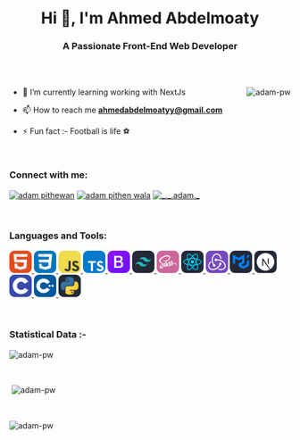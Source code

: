 <h1 align="center">Hi 👋, I'm Ahmed Abdelmoaty</h1>
<h3 align="center">A Passionate Front-End Web Developer</h3>

<br>

<br>

<p><img align="right" src="https://github.com/Adam-pw/Adam-pw/blob/main/animation_500_kxa883sd.gif" alt="adam-pw" /></p>


- 🌱 I’m currently learning working with NextJs

- 📫 How to reach me **ahmedabdelmoatyy@gmail.com**

- ⚡ Fun fact :- Football is life :soccer:	

<br>

<h3 align="left">Connect with me:</h3>
<p align="left">
  <a href="https://www.linkedin.com/in/abdelmoatyy/" target="blank"><img align="center"
      src="https://raw.githubusercontent.com/rahuldkjain/github-profile-readme-generator/master/src/images/icons/Social/linked-in-alt.svg"
      alt="adam pithewan" height="30" width="40" /></a>
  <a href="https://facebook.com/ahmedabdelmoatyy" target="blank"><img align="center"
      src="https://raw.githubusercontent.com/rahuldkjain/github-profile-readme-generator/master/src/images/icons/Social/facebook.svg"
      alt="adam pithen wala" height="30" width="40" /></a>
  <a href="[https://instagram.com/_._.adam._](https://instagram.com/ahmedabdelmoatyy?igshid=ZGUzMzM3NWJiOQ==)" target="blank"><img align="center"
      src="https://raw.githubusercontent.com/rahuldkjain/github-profile-readme-generator/master/src/images/icons/Social/instagram.svg"
      alt="_._.adam._" height="30" width="40" /></a>


</p>

<br>

<h3 align="left">Languages and Tools:</h3>
<p align="left">
  <a href="" target="_blank" rel="noreferrer"> <img
      src="https://github.com/tandpfun/skill-icons/blob/main/icons/HTML.svg"
      alt="Html" width="40" height="40" /> </a>
    <a href="" target="_blank" rel="noreferrer"> <img
      src="https://github.com/tandpfun/skill-icons/blob/main/icons/CSS.svg"
      alt="android" width="40" height="40" /> </a>
    <a href="" target="_blank" rel="noreferrer"> <img
      src="https://github.com/tandpfun/skill-icons/blob/main/icons/JavaScript.svg"
      alt="android" width="40" height="40" /> </a>
      <a href="" target="_blank" rel="noreferrer"> <img
      src="https://github.com/tandpfun/skill-icons/blob/main/icons/TypeScript.svg"
      alt="android" width="40" height="40" /> </a>
    <a href="" target="_blank" rel="noreferrer"> <img
      src="https://github.com/tandpfun/skill-icons/blob/main/icons/Bootstrap.svg"
      alt="android" width="40" height="40" /> </a>
    <a href="" target="_blank" rel="noreferrer"> <img
      src="https://github.com/tandpfun/skill-icons/blob/main/icons/TailwindCSS-Dark.svg"
      alt="android" width="40" height="40" /> </a>
    <a href="" target="_blank" rel="noreferrer"> <img
      src="https://github.com/tandpfun/skill-icons/blob/main/icons/Sass.svg"
      alt="android" width="40" height="40" /> </a>
      <a href="" target="_blank" rel="noreferrer"> <img
      src="https://github.com/tandpfun/skill-icons/blob/main/icons/React-Dark.svg"
      alt="android" width="40" height="40" /> </a>
        <a href="" target="_blank" rel="noreferrer"> <img
      src="https://github.com/tandpfun/skill-icons/blob/main/icons/Redux.svg"
      alt="android" width="40" height="40" /> </a>
        <a href="" target="_blank" rel="noreferrer"> <img
      src="https://github.com/tandpfun/skill-icons/blob/main/icons/MaterialUI-Dark.svg"
      alt="android" width="40" height="40" /> </a>
        <a href="" target="_blank" rel="noreferrer"> <img
      src="https://github.com/tandpfun/skill-icons/blob/main/icons/NextJS-Dark.svg"
      alt="android" width="40" height="40" /> </a>
          <a href="" target="_blank" rel="noreferrer"> <img
      src="https://github.com/tandpfun/skill-icons/blob/main/icons/C.svg"
      alt="android" width="40" height="40" /> </a>
          <a href="" target="_blank" rel="noreferrer"> <img
      src="https://github.com/tandpfun/skill-icons/blob/main/icons/CPP.svg"
      alt="android" width="40" height="40" /> </a>
          <a href="" target="_blank" rel="noreferrer"> <img
      src="https://github.com/tandpfun/skill-icons/blob/main/icons/Python-Dark.svg"
      alt="android" width="40" height="40" /> </a>

</p>

<br>

<h3>Statistical Data :-</h3>
<p><img align="center"
    src="https://github-readme-stats.vercel.app/api/top-langs?username=abdelmoatyyy&show_icons=true&locale=en&bg_color=0d1117&text_color=ffffff&layout=compact"
    alt="adam-pw" 
    bg_color=#808080/></p>

<br>

<p>&nbsp;<img align="center" src="https://github-readme-stats.vercel.app/api?username=abdelmoatyyy&show_icons=true&locale=en&bg_color=0d1117&text_color=ffffff&repo=convoychat"
    alt="adam-pw" /></p>

<br>

<p><img align="center" src="https://github-readme-streak-stats.herokuapp.com/?user=abdelmoatyyy&theme=dark&background=0d1117&date_format=M%20j%5B%2C%20Y%5D" alt="adam-pw" /></p>
      

